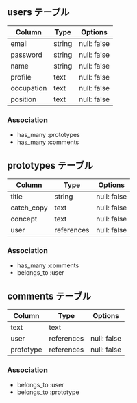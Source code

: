 
## users テーブル

| Column     | Type   | Options     |
| --------   | ------ | ----------- |
| email      | string | null: false |
| password   | string | null: false |
| name       | string | null: false |
| profile    | text   | null: false |
| occupation | text   | null: false |
| position   | text   | null: false |

### Association

- has_many :prototypes
- has_many :comments

## prototypes テーブル

| Column      | Type          | Options     |
| ----------- | ------------- | ----------- |
| title       | string        | null: false |
| catch_copy  | text          | null: false |
| concept     | text          | null: false |
| user        | references    | null: false |

### Association

- has_many   :comments
- belongs_to :user

## comments テーブル

| Column    | Type       | Options     |
| -------   | ---------- | ----------- |
| text      | text       |             |
| user      | references | null: false |
| prototype | references | null: false |

### Association

- belongs_to :user
- belongs_to :prototype